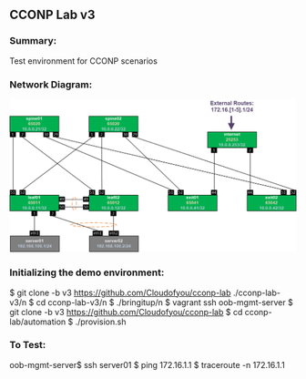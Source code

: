 ## CCONP Lab v3

### Summary:

Test environment for CCONP scenarios

### Network Diagram:

![Network Diagram](https://github.com/Cloudofyou/cconp-lab/blob/v3/documentation/cconp-lab-v3.png)

### Initializing the demo environment:

$ git clone -b v3 https://github.com/Cloudofyou/cconp-lab ./cconp-lab-v3/n
$ cd cconp-lab-v3/n
$ ./bringitup/n
$ vagrant ssh oob-mgmt-server
$ git clone -b v3 https://github.com/Cloudofyou/cconp-lab
$ cd cconp-lab/automation
$ ./provision.sh

### To Test:

oob-mgmt-server$ ssh server01
               $ ping 172.16.1.1
               $ traceroute -n 172.16.1.1
